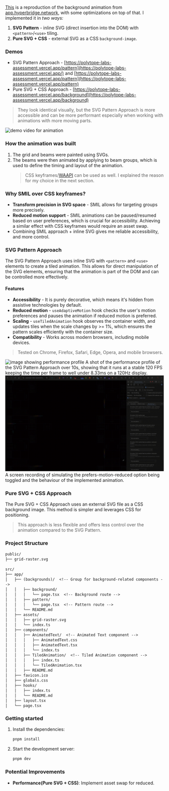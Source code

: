 [This](https://polytope-labs-assessment.vercel.app) is a reproduction of the background animation from [app.hyperbridge.network](https://app.hyperbridge.network), with
some optimizations on top of that. I implemented it in _two ways:_

1. **SVG Pattern** - inline SVG (direct insertion into the DOM) with `<pattern>`/`<use>` tiling.
2. **Pure SVG + CSS** - external SVG as a CSS `background-image`.

### Demos

* SVG Pattern
  Approach - [https://polytope-labs-assessment.vercel.app/pattern](https://polytope-labs-assessment.vercel.app/)
  and [https://polytope-labs-assessment.vercel.app/pattern](https://polytope-labs-assessment.vercel.app/pattern)
* Pure SVG + CSS
  Approach - [https://polytope-labs-assessment.vercel.app/background](https://polytope-labs-assessment.vercel.app/background)

> They look identical visually,
> but the SVG Pattern Approach is more accessible and can be more performant especially when
> working with animations with more moving parts.

<p>
    <img src="/public/docs/demo.gif" alt="demo video for animation" />
</p>

### How the animation was built

1. The grid and beams were painted using SVGs.
2. The beams were then animated by applying <animateTransform> to
   beam groups, which is used to
   define the timing and layout of the animation.
   > CSS keyframes/[WAAPI](https://developer.mozilla.org/en-US/docs/Web/API/Web_Animations_API) can be used as well. I
   explained the reason for my choice in the next section.

### Why SMIL over CSS keyframes?

- <b>Transform precision in SVG space</b> - SMIL allows for targeting groups more precisely.
- <b>Reduced motion support</b> - SMIL animations can be paused/resumed based on user preferences, which is crucial
  for accessibility.
  Achieving a similar effect with CSS keyframes would require an asset swap.
- Combining SMIL approach + inline SVG gives me reliable accessibility, and more control.

### SVG Pattern Approach

The SVG Pattern Approach uses inline SVG with `<pattern>` and `<use>` elements to create a tiled animation.
This allows for direct manipulation of the SVG elements, ensuring that the animation is part of the DOM and can be
controlled more effectively.

#### Features

- <b>Accessibility</b> - It is purely decorative, which means it's hidden from assistive technologies by default.
- <b>Reduced motion</b> - `useAdaptiveMotion` hook checks the user's motion preferences and pauses the animation
  if reduced motion is preferred.
- <b>Scaling</b> - `useTiledAnimation` hook observes the container width, and updates tiles when the scale changes by >=
  1%, which ensures the pattern scales efficiently with the container size.
- <b>Compatibility</b> - Works across modern browsers, including mobile devices.

> Tested on Chrome, Firefox, Safari, Edge, Opera, and mobile browsers.

<div>
<img src="https://fatal-tomato-dolphin.myfilebase.com/ipfs/QmPtAUXq9W29ZPWMiD7MYNPR3QFzJE7ghuHN3LRV6QhGKL" alt="image showing performance profile">
A shot of the performance profile of the SVG Pattern Approach over 10s, 
showing that it runs at a stable 120 FPS keeping the time per frame to well under 8.33ms on a 120Hz display.</div>

<div>
<img src="/public/docs/reduced-motion.gif" alt="image showing performance profile">
A screen recording of simulating the prefers-motion-reduced option being toggled and the behaviour of the implemented animation.</div>

### Pure SVG + CSS Approach

The Pure SVG + CSS Approach uses an external SVG file as a CSS background image. This method is simpler and leverages
CSS for positioning.
> This approach is less flexible and offers less control over the animation compared to the SVG Pattern.

### Project Structure

```plaintext
public/
├── grid-raster.svg

src/
├── app/
│   ├── (backgrounds)/  <!-- Group for background-related components -->
│   │   ├── background/
│   │   │   └── page.tsx  <!-- Background route -->
│   │   ├── pattern/
│   │   │   └── page.tsx  <!-- Pattern route -->
│   │   └── README.md
│   ├── assets/
│   │   ├── grid-raster.svg
│   │   └── index.ts
│   ├── components/
│   │   ├── AnimatedText/  <!-- Animated Text component -->
│   │   │   ├── AnimatedText.css
│   │   │   ├── AnimatedText.tsx
│   │   │   └── index.ts
│   │   ├── TiledAnimation/  <!-- Tiled Animation component -->
│   │   │   ├── index.ts
│   │   │   └── TiledAnimation.tsx
│   │   ├── README.md 
│   ├── favicon.ico
│   ├── globals.css
│   ├── hooks/
│   │   ├── index.ts
│   │   └── README.md
│   ├── layout.tsx
│   └── page.tsx
````

### Getting started

1. Install the dependencies:

   ```bash
   pnpm install
   ```

2. Start the development server:

   ```bash
   pnpm dev
   ```

### Potential Improvements

- **Performance(Pure SVG + CSS)**: Implement asset swap for reduced.
